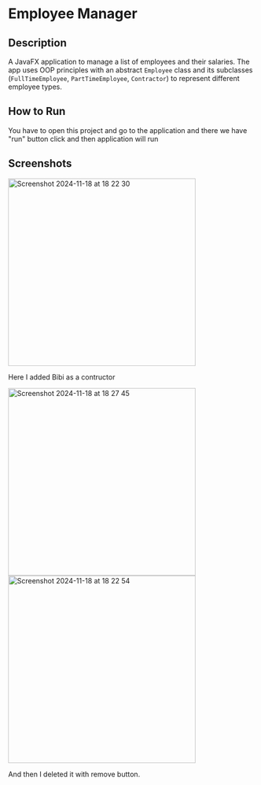 # Employee Manager

## Description
A JavaFX application to manage a list of employees and their salaries. The app uses OOP principles with an abstract `Employee` class and its subclasses (`FullTimeEmployee`, `PartTimeEmployee`, `Contractor`) to represent different employee types.


## How to Run
You have to open this project and go to the application and there we have "run" button click and then application will run


## Screenshots

<img width="381" alt="Screenshot 2024-11-18 at 18 22 30" src="https://github.com/user-attachments/assets/1c05707b-05ef-4373-a250-1a6dc2ad6bd5">

Here I added Bibi as a contructor

<img width="381" alt="Screenshot 2024-11-18 at 18 27 45" src="https://github.com/user-attachments/assets/54f27be5-93de-472b-8e9e-9f5b821a4d81">

<img width="381" alt="Screenshot 2024-11-18 at 18 22 54" src="https://github.com/user-attachments/assets/5f130736-be57-4bed-a034-484016cea6b5">

And then I deleted it with remove button.
